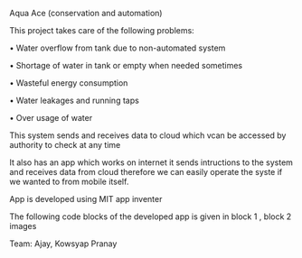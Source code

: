Aqua Ace (conservation and automation)

This project takes care of the following problems:

• Water overflow from tank due to non-automated system

• Shortage of water in tank or empty when needed sometimes

• Wasteful energy consumption

• Water leakages and running taps

• Over usage of water

This system sends and receives data to cloud which vcan be accessed by authority to check at any time

It also has an app which works on internet it sends intructions to the system and receives data from cloud therefore we can easily operate the syste if we wanted to from mobile itself.

App is developed using MIT app inventer

The following code blocks of the developed app is given in block 1 , block 2 images

Team: Ajay, Kowsyap Pranay
